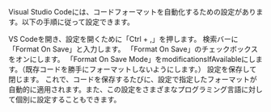 Visual Studio Codeには、コードフォーマットを自動化するための設定があります。以下の手順に従って設定できます。

VS Codeを開き、設定を開くために「Ctrl + ,」を押します。
検索バーに「Format On Save」と入力します。
「Format On Save」のチェックボックスをオンにします。
「Format On Save Mode」をmodificationsIfAvailableにします。（既存コードを勝手にフォーマットしないようにします。）
設定を保存して閉じます。
これで、コードを保存するたびに、設定で指定したフォーマットが自動的に適用されます。また、この設定をさまざまなプログラミング言語に対して個別に設定することもできます。
